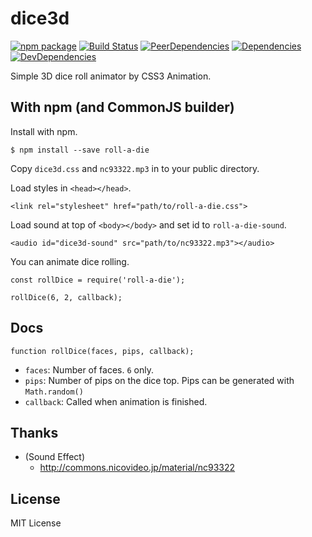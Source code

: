 # dice3d
[![npm package](https://img.shields.io/npm/v/dice3d.svg?style=flat-square)](https://www.npmjs.org/package/dice3d)
[![Build Status](https://img.shields.io/travis/ukatama/dice3d/master.svg?style=flat-square)](https://travis-ci.org/ukatama/dice3d)
[![PeerDependencies](https://img.shields.io/david/peer/ukatama/dice3d.svg?style=flat-square)](https://david-dm.org/ukatama/dice3d#info=peerDependencies&view=list)
[![Dependencies](https://img.shields.io/david/ukatama/dice3d.svg?style=flat-square)](https://david-dm.org/ukatama/dice3d)
[![DevDependencies](https://img.shields.io/david/dev/ukatama/dice3d.svg?style=flat-square)](https://david-dm.org/ukatama/dice3d#info=devDependencies&view=list)

Simple 3D dice roll animator by CSS3 Animation.


## With npm (and CommonJS builder)
Install with npm.
```
$ npm install --save roll-a-die
```

Copy `dice3d.css` and `nc93322.mp3` in to your public directory.

Load styles in `<head></head>`.
```
<link rel="stylesheet" href="path/to/roll-a-die.css">
```


Load sound at top of `<body></body>` and set id to `roll-a-die-sound`.
```
<audio id="dice3d-sound" src="path/to/nc93322.mp3"></audio>
```

You can animate dice rolling.
```
const rollDice = require('roll-a-die');

rollDice(6, 2, callback);
```

## Docs
```
function rollDice(faces, pips, callback);
```

* `faces`: Number of faces. `6` only.
* `pips`: Number of pips on the dice top. Pips can be generated with `Math.random()`
* `callback`: Called when animation is finished.

## Thanks
* (Sound Effect)
   * http://commons.nicovideo.jp/material/nc93322

## License
MIT License